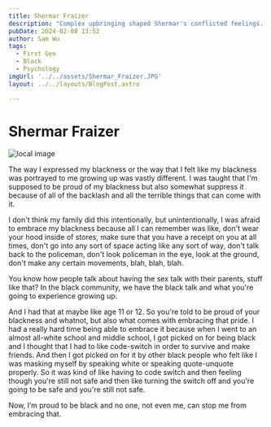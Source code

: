 ```yaml
---
title: Shermar Fraizer
description: "Complex upbringing shaped Shermar's conflicted feelings. Now, Shermar proudly embraces a black identity."
pubDate: 2024-02-08 13:52
author: Sam Wu
tags:
  - First Gen
  - Black 
  - Psychology
imgUrl: '../../assets/Shermar_Fraizer.JPG'
layout: ../../layouts/BlogPost.astro

---
```

# Shermar Fraizer

![local image](../../assets/Shermar_Fraizer.JPG)

The way I expressed my blackness or the way that I felt like my blackness was portrayed to me growing up was vastly different. I was taught that I'm supposed to be proud of my blackness but also somewhat suppress it because of all of the backlash and all the terrible things that can come with it.

I don't think my family did this intentionally, but unintentionally, I was afraid to embrace my blackness because all I can remember was like, don't wear your hood inside of stores, make sure that you have a receipt on you at all times, don't go into any sort of space acting like any sort of way, don't talk back to the policeman, don't look policeman in the eye, look at the ground, don't make any certain movements, blah, blah, blah.

You know how people talk about having the sex talk with their parents, stuff like that? In the black community, we have the black talk and what you're going to experience growing up.

And I had that at maybe like age 11 or 12. So you're told to be proud of your blackness and whatnot, but also what comes with embracing that pride. I had a really hard time being able to embrace it because when I went to an almost all-white school and middle school, I got picked on for being black and I thought that I had to like code-switch in order to survive and make friends. And then I got picked on for it by other black people who felt like I was masking myself by speaking white or speaking quote-unquote properly. So it was kind of like having to code switch and then feeling though you're still not safe and then like turning the switch off and you're going to be safe and you're still not safe.

Now, I’m proud to be black and no one, not even me, can stop me from embracing that.







